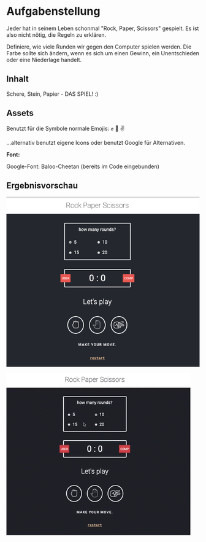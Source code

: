 # Aufgabenstellung

Jeder hat in seinem Leben schonmal "Rock, Paper, Scissors" gespielt.
Es ist also nicht nötig, die Regeln zu erklären.

Definiere, wie viele Runden wir gegen den Computer spielen werden.
Die Farbe sollte sich ändern, wenn es sich um einen Gewinn, ein Unentschieden oder eine Niederlage handelt.

## Inhalt

Schere, Stein, Papier - DAS SPIEL! :)

## Assets

Benutzt für die Symbole normale Emojis:
✊
🤚
✌️

...alternativ benutzt eigene Icons oder benutzt Google für Alternativen.

__Font:__ 

Google-Font: Baloo-Cheetan (bereits im Code eingebunden)

## Ergebnisvorschau

![Preview](preview/rock-paper-scissors1.png)

![Preview](preview/rock-paper-scissors2.gif)
